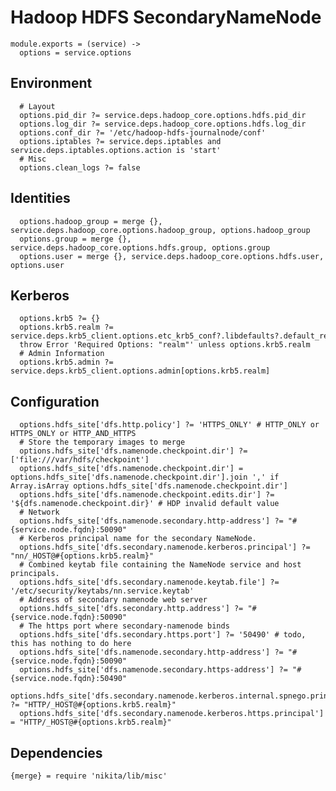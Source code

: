 
# Hadoop HDFS SecondaryNameNode 

    module.exports = (service) ->
      options = service.options

## Environment

      # Layout
      options.pid_dir ?= service.deps.hadoop_core.options.hdfs.pid_dir
      options.log_dir ?= service.deps.hadoop_core.options.hdfs.log_dir
      options.conf_dir ?= '/etc/hadoop-hdfs-journalnode/conf'
      options.iptables ?= service.deps.iptables and service.deps.iptables.options.action is 'start'
      # Misc
      options.clean_logs ?= false

## Identities

      options.hadoop_group = merge {}, service.deps.hadoop_core.options.hadoop_group, options.hadoop_group
      options.group = merge {}, service.deps.hadoop_core.options.hdfs.group, options.group
      options.user = merge {}, service.deps.hadoop_core.options.hdfs.user, options.user

## Kerberos

      options.krb5 ?= {}
      options.krb5.realm ?= service.deps.krb5_client.options.etc_krb5_conf?.libdefaults?.default_realm
      throw Error 'Required Options: "realm"' unless options.krb5.realm
      # Admin Information
      options.krb5.admin ?= service.deps.krb5_client.options.admin[options.krb5.realm]

## Configuration

      options.hdfs_site['dfs.http.policy'] ?= 'HTTPS_ONLY' # HTTP_ONLY or HTTPS_ONLY or HTTP_AND_HTTPS
      # Store the temporary images to merge
      options.hdfs_site['dfs.namenode.checkpoint.dir'] ?= ['file:///var/hdfs/checkpoint']
      options.hdfs_site['dfs.namenode.checkpoint.dir'] = options.hdfs_site['dfs.namenode.checkpoint.dir'].join ',' if Array.isArray options.hdfs_site['dfs.namenode.checkpoint.dir']
      options.hdfs_site['dfs.namenode.checkpoint.edits.dir'] ?= '${dfs.namenode.checkpoint.dir}' # HDP invalid default value
      # Network
      options.hdfs_site['dfs.namenode.secondary.http-address'] ?= "#{service.node.fqdn}:50090"
      # Kerberos principal name for the secondary NameNode.
      options.hdfs_site['dfs.secondary.namenode.kerberos.principal'] ?= "nn/_HOST@#{options.krb5.realm}"
      # Combined keytab file containing the NameNode service and host principals.
      options.hdfs_site['dfs.secondary.namenode.keytab.file'] ?= '/etc/security/keytabs/nn.service.keytab'
      # Address of secondary namenode web server
      options.hdfs_site['dfs.secondary.http.address'] ?= "#{service.node.fqdn}:50090"
      # The https port where secondary-namenode binds
      options.hdfs_site['dfs.secondary.https.port'] ?= '50490' # todo, this has nothing to do here
      options.hdfs_site['dfs.namenode.secondary.http-address'] ?= "#{service.node.fqdn}:50090"
      options.hdfs_site['dfs.namenode.secondary.https-address'] ?= "#{service.node.fqdn}:50490"
      options.hdfs_site['dfs.secondary.namenode.kerberos.internal.spnego.principal'] ?= "HTTP/_HOST@#{options.krb5.realm}"
      options.hdfs_site['dfs.secondary.namenode.kerberos.https.principal'] = "HTTP/_HOST@#{options.krb5.realm}"

## Dependencies

    {merge} = require 'nikita/lib/misc'
